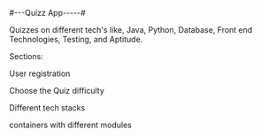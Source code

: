 #---Quizz App-----#


Quizzes on different tech's like,
Java, Python, Database, Front end Technologies, Testing, and Aptitude.

Sections:

User registration

Choose the Quiz difficulty

Different tech stacks

containers with different modules
